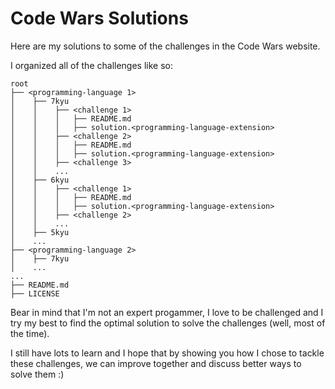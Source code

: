 # Code Wars Solutions
Here are my solutions to some of the challenges in the Code Wars website.

I organized all of the challenges like so:

```
root
├── <programming-language 1>
│    ├── 7kyu
│    │    ├── <challenge 1>
│    │    │   ├── README.md
│    │    │   ├── solution.<programming-language-extension>
│    │    ├── <challenge 2>
│    │    │   ├── README.md
│    │    │   ├── solution.<programming-language-extension>
│    │    ├── <challenge 3>
│    │    ...
│    ├── 6kyu
│    │    ├── <challenge 1>
│    │    │   ├── README.md
│    │    │   ├── solution.<programming-language-extension>
│    │    ├── <challenge 2>
│    │    ...
│    ├── 5kyu
│    ...
├── <programming-language 2>
│    ├── 7kyu
│    ...
...
├── README.md
├── LICENSE
```

Bear in mind that I'm not an expert progammer, I love to be challenged and I try my best to find the optimal solution to solve the challenges (well, most of the time).

I still have lots to learn and I hope that by showing you how I chose to tackle these challenges, we can improve together and discuss better ways to solve them :)
